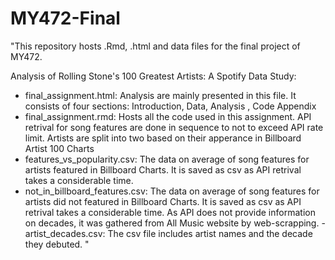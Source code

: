 # MY472-Final
"This repository hosts .Rmd, .html and data files for the final project of MY472.

Analysis of Rolling Stone's 100 Greatest Artists: A Spotify Data Study:
- final_assignment.html: Analysis are mainly presented in this file. It consists of four sections:
    Introduction, Data, Analysis , Code Appendix
- final_assignment.rmd: Hosts all the code used in this assignment.
API retrival for song features are done in sequence to not to exceed API rate limit. Artists are split into two based on their apperance in Billboard Artist 100 Charts 
- features_vs_popularity.csv: The data on average of song features for artists featured in Billboard Charts. It is saved as csv as API retrival takes a considerable time.
- not_in_billboard_features.csv: The data on average of song features for artists did not featured in Billboard Charts. It is saved as csv as API retrival takes a considerable time.
As API does not provide information on decades, it was gathered from All Music website by web-scrapping.
-artist_decades.csv: The csv file includes artist names and the decade they debuted. 
"
